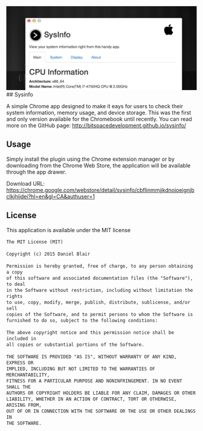 <img src="images/banner.png" alt="banner" />
## Sysinfo

A simple Chrome app designed to make it eays for users to check their system information, memory usage, and device storage. This was the first and only version available for the Chromebook until recently. You can read more on the GitHub page: http://bitspacedevelopment.github.io/sysinfo/

## Usage

Simply install the plugin using the Chrome extension manager or by downloading from the Chrome Web Store, the application will be available through the app drawer.

Download URL:
https://chrome.google.com/webstore/detail/sysinfo/cbflinmmjjkdnojoeignjbclkjhijdei?hl=en&gl=CA&authuser=1

## License

This application is available under the MIT license

```
The MIT License (MIT)

Copyright (c) 2015 Daniel Blair

Permission is hereby granted, free of charge, to any person obtaining a copy
of this software and associated documentation files (the "Software"), to deal
in the Software without restriction, including without limitation the rights
to use, copy, modify, merge, publish, distribute, sublicense, and/or sell
copies of the Software, and to permit persons to whom the Software is
furnished to do so, subject to the following conditions:

The above copyright notice and this permission notice shall be included in
all copies or substantial portions of the Software.

THE SOFTWARE IS PROVIDED "AS IS", WITHOUT WARRANTY OF ANY KIND, EXPRESS OR
IMPLIED, INCLUDING BUT NOT LIMITED TO THE WARRANTIES OF MERCHANTABILITY,
FITNESS FOR A PARTICULAR PURPOSE AND NONINFRINGEMENT. IN NO EVENT SHALL THE
AUTHORS OR COPYRIGHT HOLDERS BE LIABLE FOR ANY CLAIM, DAMAGES OR OTHER
LIABILITY, WHETHER IN AN ACTION OF CONTRACT, TORT OR OTHERWISE, ARISING FROM,
OUT OF OR IN CONNECTION WITH THE SOFTWARE OR THE USE OR OTHER DEALINGS IN
THE SOFTWARE.

```
